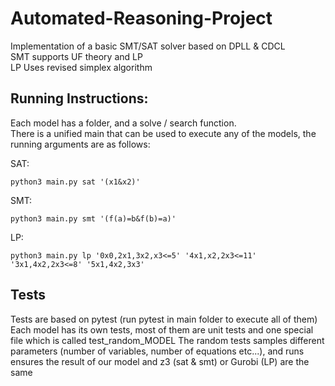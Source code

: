 # Automated-Reasoning-Project

Implementation of a basic SMT/SAT solver based on DPLL & CDCL  
    SMT supports UF theory and LP  
    LP Uses revised simplex algorithm   


## Running Instructions:
Each model has a folder, and a solve / search function.  
There is a unified main that can be used to execute any of the models, the running arguments are as follows:  

SAT:  

    python3 main.py sat '(x1&x2)'  
    
SMT: 

    python3 main.py smt '(f(a)=b&f(b)=a)'  
    
LP: 

    python3 main.py lp '0x0,2x1,3x2,x3<=5' '4x1,x2,2x3<=11' '3x1,4x2,2x3<=8' '5x1,4x2,3x3'  
    

## Tests 
Tests are based on pytest (run pytest in main folder to execute all of them)  
Each model has its own tests, most of them are unit tests and one special file which is called test_random_MODEL
The random tests samples different parameters (number of variables, number of equations etc...), and runs ensures the result of our model and z3 (sat & smt) or Gurobi (LP) are the same


